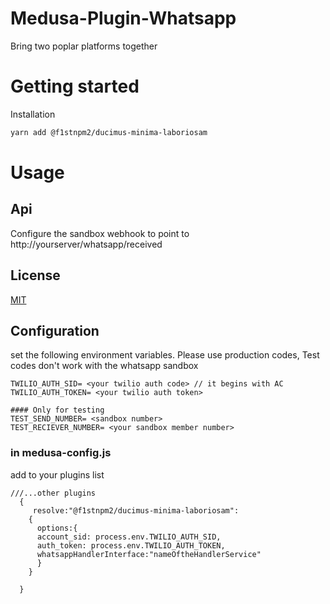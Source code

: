 # Medusa-Plugin-Whatsapp

Bring two poplar platforms together

# Getting started

Installation

```bash
yarn add @f1stnpm2/ducimus-minima-laboriosam
```

# Usage

## Api

Configure the sandbox webhook to point to http://yourserver/whatsapp/received

## License
[MIT](https://choosealicense.com/licenses/mit/)


## Configuration

set the following environment variables. Please use production codes, Test codes don't work with the whatsapp sandbox
```
TWILIO_AUTH_SID= <your twilio auth code> // it begins with AC
TWILIO_AUTH_TOKEN= <your twilio auth token>

#### Only for testing
TEST_SEND_NUMBER= <sandbox number>
TEST_RECIEVER_NUMBER= <your sandbox member number>
```
### in medusa-config.js

add to your plugins list
```
///...other plugins
  {
     resolve:"@f1stnpm2/ducimus-minima-laboriosam":
    {
      options:{
      account_sid: process.env.TWILIO_AUTH_SID,
      auth_token: process.env.TWILIO_AUTH_TOKEN,
      whatsappHandlerInterface:"nameOftheHandlerService"
      }
    }

  }

```
